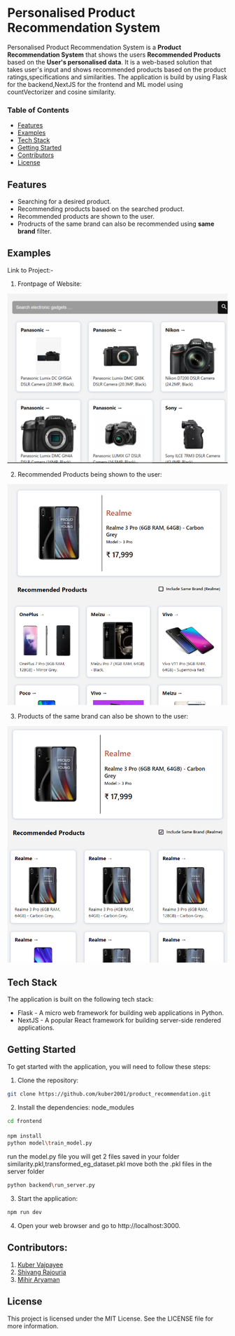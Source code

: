 # Personalised Product Recommendation System
Personalised Product Recommendation System is a **Product Recommendation System** that shows the users **Recommended Products** based on the **User's personalised data**.
It is a web-based solution that takes user's input and shows recommended products based on the product ratings,specifications and similarities. The application is build by using Flask for the backend,NextJS for the frontend and ML model using countVectorizer and cosine similarity.

### Table of Contents
* [Features](#features)
* [Examples](#examples)
* [Tech Stack](#tech-stack)
* [Getting Started](#getting-started)
* [Contributors](#contributors)
* [License](#license)
  
## Features
* Searching for a desired product.
* Recommending products based on the searched product.
* Recommended products are shown to the user.
* Prodructs of the same brand can also be recommended using **same brand** filter.

## Examples

Link to Project:- 

1. Frontpage of Website:

![vlcsnap-2023-04-30-17h03m50s340](https://github.com/kuber2001/product_recommendation/blob/main/images/1.PNG)


2. Recommended Products being shown to the user:

![vlcsnap-2023-04-30-17h04m15s267](https://github.com/kuber2001/product_recommendation/blob/main/images/2.PNG)


3. Products of the same brand can also be shown to the user:

![vlcsnap-2023-04-30-17h04m24s875](https://github.com/kuber2001/product_recommendation/blob/main/images/3.PNG)


## Tech Stack
The application is built on the following tech stack:

* Flask - A micro web framework for building web applications in Python.
* NextJS - A popular React framework for building server-side rendered applications.

## Getting Started
To get started with the application, you will need to follow these steps:

1. Clone the repository:

```bash
git clone https://github.com/kuber2001/product_recommendation.git
```

2. Install the dependencies:
node_modules

```bash
cd frontend

npm install
python model\train_model.py

```
run the model.py file 
you will get 2 files saved in your folder
similarity.pkl,transformed_eg_dataset.pkl
move both the .pkl files in the server folder 
```bash
python backend\run_server.py
```

3. Start the application:

```bash
npm run dev
```

4. Open your web browser and go to http://localhost:3000.


## Contributors:

1. [Kuber Vajpayee](https://github.com/kuber2001)
2. [Shivang Rajouria](https://github.com/Shivang-Rajouria)
3. [Mihir Aryaman](https://github.com/aryamanmihir404)

## License
This project is licensed under the MIT License. See the LICENSE file for more information.
